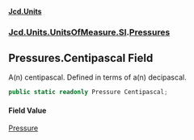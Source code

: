 #### [Jcd.Units](index.md 'index')
### [Jcd.Units.UnitsOfMeasure.SI](Jcd.Units.UnitsOfMeasure.SI.md 'Jcd.Units.UnitsOfMeasure.SI').[Pressures](Pressures.md 'Jcd.Units.UnitsOfMeasure.SI.Pressures')

## Pressures.Centipascal Field

A(n) centipascal. Defined in terms of a(n) decipascal.

```csharp
public static readonly Pressure Centipascal;
```

#### Field Value
[Pressure](Pressure.md 'Jcd.Units.UnitTypes.Pressure')